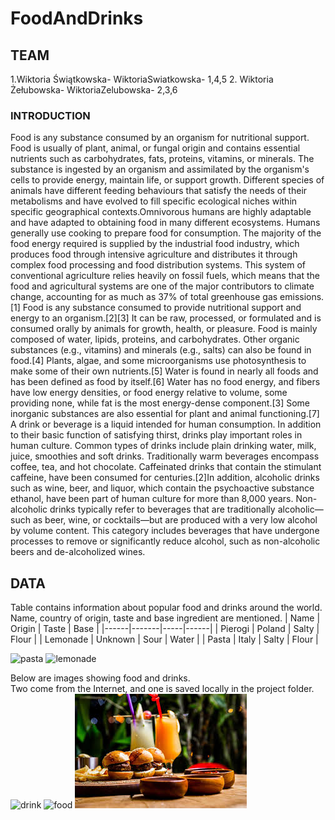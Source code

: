 # FoodAndDrinks
## TEAM
1.Wiktoria Świątkowska- WiktoriaSwiatkowska- 1,4,5 2. Wiktoria Żełubowska- WiktoriaZelubowska- 2,3,6
### INTRODUCTION
Food is any substance consumed by an organism for nutritional support. Food is usually of plant, animal, or fungal origin and contains essential nutrients such as carbohydrates, fats, proteins, vitamins, or minerals. The substance is ingested by an organism and assimilated by the organism's cells to provide energy, maintain life, or support growth. Different species of animals have different feeding behaviours that satisfy the needs of their metabolisms and have evolved to fill specific ecological niches within specific geographical contexts.Omnivorous humans are highly adaptable and have adapted to obtaining food in many different ecosystems. Humans generally use cooking to prepare food for consumption. The majority of the food energy required is supplied by the industrial food industry, which produces food through intensive agriculture and distributes it through complex food processing and food distribution systems. This system of conventional agriculture relies heavily on fossil fuels, which means that the food and agricultural systems are one of the major contributors to climate change, accounting for as much as 37% of total greenhouse gas emissions.[1] 
Food is any substance consumed to provide nutritional support and energy to an organism.[2][3] It can be raw, processed, or formulated and is consumed orally by animals for growth, health, or pleasure. Food is mainly composed of water, lipids, proteins, and carbohydrates. Other organic substances (e.g., vitamins) and minerals (e.g., salts) can also be found in food.[4] Plants, algae, and some microorganisms use photosynthesis to make some of their own nutrients.[5] Water is found in nearly all foods and has been defined as food by itself.[6] Water has no food energy, and fibers have low energy densities, or food energy relative to volume, some providing none, while fat is the most energy-dense component.[3] Some inorganic substances are also essential for plant and animal functioning.[7]
A drink or beverage is a liquid intended for human consumption. In addition to their basic function of satisfying thirst, drinks play important roles in human culture. Common types of drinks include plain drinking water, milk, juice, smoothies and soft drinks. Traditionally warm beverages encompass coffee, tea, and hot chocolate. Caffeinated drinks that contain the stimulant caffeine, have been consumed for centuries.[2]In addition, alcoholic drinks such as wine, beer, and liquor, which contain the psychoactive substance ethanol, have been part of human culture for more than 8,000 years. Non-alcoholic drinks typically refer to beverages that are traditionally alcoholic—such as beer, wine, or cocktails—but are produced with a very low alcohol by volume content. This category includes beverages that have undergone processes to remove or significantly reduce alcohol, such as non-alcoholic beers and de-alcoholized wines. 
## DATA
Table contains information about popular food and drinks around the world.
Name, country of origin, taste and base ingredient are mentioned.
| Name | Origin | Taste | Base |
|------|-------|-----|------|
| Pierogi  | Poland | Salty | Flour |
| Lemonade    | Unknown | Sour | Water |
|  Pasta   | Italy | Salty | Flour |


![pasta](https://pl.freepik.com/zdjecia/pasta)
![lemonade](https://pixabay.com/photos/lemonade-drink-soft-drink-lemons-2097312/)













Below are images showing food and drinks.  
Two come from the Internet, and one is saved locally in the project folder.
![drink](https://share.google/images/QuFkqJCSjbjxztGT2)
![food](https://share.google/images/2LWQ62NP4qWKPBsxw)
![food](IMG/food.jpg)

